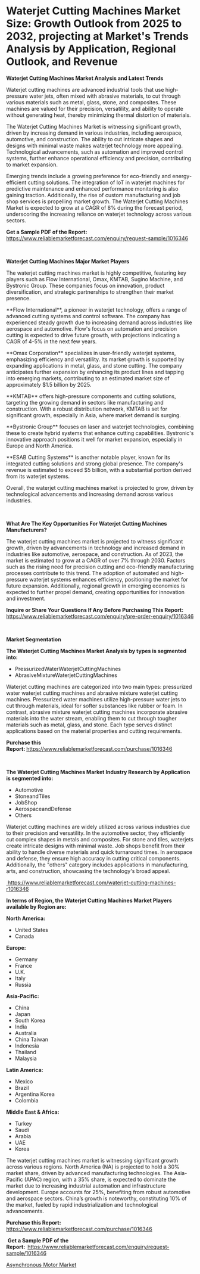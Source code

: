 <p><h1>Waterjet Cutting Machines Market Size: Growth Outlook from 2025 to 2032, projecting at Market's Trends Analysis by Application, Regional Outlook, and Revenue</h1></p><p><strong>Waterjet Cutting Machines Market Analysis and Latest Trends</strong></p>
<p><p>Waterjet cutting machines are advanced industrial tools that use high-pressure water jets, often mixed with abrasive materials, to cut through various materials such as metal, glass, stone, and composites. These machines are valued for their precision, versatility, and ability to operate without generating heat, thereby minimizing thermal distortion of materials. </p><p>The Waterjet Cutting Machines Market is witnessing significant growth, driven by increasing demand in various industries, including aerospace, automotive, and construction. The ability to cut intricate shapes and designs with minimal waste makes waterjet technology more appealing. Technological advancements, such as automation and improved control systems, further enhance operational efficiency and precision, contributing to market expansion.</p><p>Emerging trends include a growing preference for eco-friendly and energy-efficient cutting solutions. The integration of IoT in waterjet machines for predictive maintenance and enhanced performance monitoring is also gaining traction. Additionally, the rise of custom manufacturing and job shop services is propelling market growth. The Waterjet Cutting Machines Market is expected to grow at a CAGR of 8% during the forecast period, underscoring the increasing reliance on waterjet technology across various sectors.</p></p>
<p><strong>Get a Sample PDF of the Report:&nbsp;</strong> <a href="https://www.reliablemarketforecast.com/enquiry/request-sample/1016346?utm_campaign=2291&utm_medium=2&utm_source=Github&utm_content=ia&utm_term=16022025&utm_id=waterjet-cutting-machines">https://www.reliablemarketforecast.com/enquiry/request-sample/1016346</a></p>
<p>&nbsp;</p>
<p><strong>Waterjet Cutting Machines Major Market Players</strong></p>
<p><p>The waterjet cutting machines market is highly competitive, featuring key players such as Flow International, Omax, KMTAB, Sugino Machine, and Bystronic Group. These companies focus on innovation, product diversification, and strategic partnerships to strengthen their market presence.</p><p>**Flow International**, a pioneer in waterjet technology, offers a range of advanced cutting systems and control software. The company has experienced steady growth due to increasing demand across industries like aerospace and automotive. Flow's focus on automation and precision cutting is expected to drive future growth, with projections indicating a CAGR of 4-5% in the next few years.</p><p>**Omax Corporation** specializes in user-friendly waterjet systems, emphasizing efficiency and versatility. Its market growth is supported by expanding applications in metal, glass, and stone cutting. The company anticipates further expansion by enhancing its product lines and tapping into emerging markets, contributing to an estimated market size of approximately $1.5 billion by 2025.</p><p>**KMTAB** offers high-pressure components and cutting solutions, targeting the growing demand in sectors like manufacturing and construction. With a robust distribution network, KMTAB is set for significant growth, especially in Asia, where market demand is surging.</p><p>**Bystronic Group** focuses on laser and waterjet technologies, combining these to create hybrid systems that enhance cutting capabilities. Bystronic's innovative approach positions it well for market expansion, especially in Europe and North America.</p><p>**ESAB Cutting Systems** is another notable player, known for its integrated cutting solutions and strong global presence. The company's revenue is estimated to exceed $5 billion, with a substantial portion derived from its waterjet systems.</p><p>Overall, the waterjet cutting machines market is projected to grow, driven by technological advancements and increasing demand across various industries.</p></p>
<p>&nbsp;</p>
<p><strong>What Are The Key Opportunities For Waterjet Cutting Machines Manufacturers?</strong></p>
<p><p>The waterjet cutting machines market is projected to witness significant growth, driven by advancements in technology and increased demand in industries like automotive, aerospace, and construction. As of 2023, the market is estimated to grow at a CAGR of over 7% through 2030. Factors such as the rising need for precision cutting and eco-friendly manufacturing processes contribute to this trend. The adoption of automated and high-pressure waterjet systems enhances efficiency, positioning the market for future expansion. Additionally, regional growth in emerging economies is expected to further propel demand, creating opportunities for innovation and investment.</p></p>
<p><strong>Inquire or Share Your Questions If Any Before Purchasing This Report:</strong> <a href="https://www.reliablemarketforecast.com/enquiry/pre-order-enquiry/1016346?utm_campaign=2291&utm_medium=2&utm_source=Github&utm_content=ia&utm_term=16022025&utm_id=waterjet-cutting-machines">https://www.reliablemarketforecast.com/enquiry/pre-order-enquiry/1016346</a></p>
<p>&nbsp;</p>
<p><strong>Market Segmentation</strong></p>
<p><strong>The Waterjet Cutting Machines Market Analysis by types is segmented into:</strong></p>
<p><ul><li>PressurizedWaterWaterjetCuttingMachines</li><li>AbrasiveMixtureWaterjetCuttingMachines</li></ul></p>
<p><p>Waterjet cutting machines are categorized into two main types: pressurized water waterjet cutting machines and abrasive mixture waterjet cutting machines. Pressurized water machines utilize high-pressure water jets to cut through materials, ideal for softer substances like rubber or foam. In contrast, abrasive mixture waterjet cutting machines incorporate abrasive materials into the water stream, enabling them to cut through tougher materials such as metal, glass, and stone. Each type serves distinct applications based on the material properties and cutting requirements.</p></p>
<p><strong>Purchase this Report:&nbsp;</strong><a href="https://www.reliablemarketforecast.com/purchase/1016346?utm_campaign=2291&utm_medium=2&utm_source=Github&utm_content=ia&utm_term=16022025&utm_id=waterjet-cutting-machines">https://www.reliablemarketforecast.com/purchase/1016346</a></p>
<p>&nbsp;</p>
<p><strong>The Waterjet Cutting Machines Market Industry Research by Application is segmented into:</strong></p>
<p><ul><li>Automotive</li><li>StoneandTiles</li><li>JobShop</li><li>AerospaceandDefense</li><li>Others</li></ul></p>
<p><p>Waterjet cutting machines are widely utilized across various industries due to their precision and versatility. In the automotive sector, they efficiently cut complex shapes in metals and composites. For stone and tiles, waterjets create intricate designs with minimal waste. Job shops benefit from their ability to handle diverse materials and quick turnaround times. In aerospace and defense, they ensure high accuracy in cutting critical components. Additionally, the "others" category includes applications in manufacturing, arts, and construction, showcasing the technology's broad appeal.</p></p>
<p><a href="https://www.reliablemarketforecast.com/waterjet-cutting-machines-r1016346?utm_campaign=2291&utm_medium=2&utm_source=Github&utm_content=ia&utm_term=16022025&utm_id=waterjet-cutting-machines">&nbsp;https://www.reliablemarketforecast.com/waterjet-cutting-machines-r1016346</a></p>
<p><strong>In terms of Region, the Waterjet Cutting Machines Market Players available by Region are:</strong></p>
<p>
    <p> <strong> North America: </strong>
        <ul>
            <li>United States</li>
            <li>Canada</li>
        </ul>
        </p> 
    <p> <strong> Europe: </strong>
        <ul>
            <li>Germany</li>
            <li>France</li>
            <li>U.K.</li>
            <li>Italy</li>
            <li>Russia</li>
        </ul>
        </p> 
    <p> <strong> Asia-Pacific: </strong>
        <ul>
            <li>China</li>
            <li>Japan</li>
            <li>South Korea</li>
            <li>India</li>
            <li>Australia</li>
            <li>China Taiwan</li>
            <li>Indonesia</li>
            <li>Thailand</li>
            <li>Malaysia</li>
        </ul>
        </p> 
    <p> <strong> Latin America: </strong>
        <ul>
            <li>Mexico</li>
            <li>Brazil</li>
            <li>Argentina Korea</li>
            <li>Colombia</li>
        </ul>
        </p> 
    <p> <strong> Middle East & Africa: </strong>
        <ul>
            <li>Turkey</li>
            <li>Saudi</li>
            <li>Arabia</li>
            <li>UAE</li>
            <li>Korea</li>
        </ul>
    </p>
    </p>
<p><p>The waterjet cutting machines market is witnessing significant growth across various regions. North America (NA) is projected to hold a 30% market share, driven by advanced manufacturing technologies. The Asia-Pacific (APAC) region, with a 35% share, is expected to dominate the market due to increasing industrial automation and infrastructure development. Europe accounts for 25%, benefiting from robust automotive and aerospace sectors. China’s growth is noteworthy, constituting 10% of the market, fueled by rapid industrialization and technological advancements.</p></p>
<p><strong>Purchase this Report: </strong><a href="https://www.reliablemarketforecast.com/purchase/1016346?utm_campaign=2291&utm_medium=2&utm_source=Github&utm_content=ia&utm_term=16022025&utm_id=waterjet-cutting-machines">https://www.reliablemarketforecast.com/purchase/1016346</a></p>
<p>&nbsp;<strong>Get a Sample PDF of the Report:&nbsp;&nbsp;</strong><a href="https://www.reliablemarketforecast.com/enquiry/request-sample/1016346?utm_campaign=2291&utm_medium=2&utm_source=Github&utm_content=ia&utm_term=16022025&utm_id=waterjet-cutting-machines">https://www.reliablemarketforecast.com/enquiry/request-sample/1016346</a></p>
<p><strong></strong></p>
<p><p><a href="https://github.com/lehumiston1971679/Market-Research-Report-List-1/blob/main/asynchronous-motor-market.md?utm_campaign=2291&utm_medium=2&utm_source=Github&utm_content=ia&utm_term=16022025&utm_id=waterjet-cutting-machines">Asynchronous Motor Market</a></p></p>